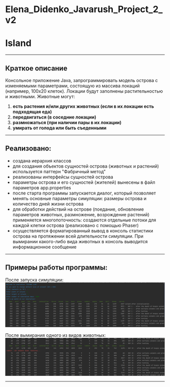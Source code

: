 # Elena_Didenko_Javarush_Project_2_v2


# Island
____
## Краткое описание

Консольное приложение Java, запрограммировать модель острова с изменяемыми параметрами, состоящую из массива локаций (например, 100х20 клеток). Локации будут заполнены растительностью и животными. Животные могут:

1. **есть растения и/или других животных (если в их локации есть подходящая еда)**
2. **передвигаться (в соседние локации)**
3. **размножаться (при наличии пары в их локации)**
4. **умирать от голода или быть съеденными**
____
## Реализовано:
- создана иерархия классов
- для создания объектов сущностей острова (животных и растений) используется паттерн "Фабричный метод"
- реализованы интерфейсы сущностей острова
- параметры острова и его сущностей (жителей) вынесены в файл параметров app.properties
- после старта программы запускается диалог, который позволяет менять основные параметры симуляции: размеры острова и количество дней жизни острова
- для обработки действий на острове (поедание, обновление параметров животных, размножение, возрождение растений) применяется многопоточность: создаются отдельные потоки для каждой клетки острова (реализовано с помощью Phaser)
- осуществляется форматированный вывод в консоль статистики острова на протяжении всей длительности симуляции. При вымирании какого-либо вида животных в консоль выводится информационное сообщение
____
## Примеры работы программы:
После запуска симуляции:
![img.png](img.png)

После вымирания одного из видов животных:
![img_1.png](img_1.png)
____
